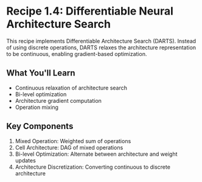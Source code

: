 # Recipe 1.4: Differentiable Neural Architecture Search

This recipe implements Differentiable Architecture Search (DARTS). Instead of using discrete operations, DARTS relaxes the architecture representation to be continuous, enabling gradient-based optimization.

## What You'll Learn
- Continuous relaxation of architecture search
- Bi-level optimization
- Architecture gradient computation
- Operation mixing

## Key Components
1. Mixed Operation: Weighted sum of operations
2. Cell Architecture: DAG of mixed operations
3. Bi-level Optimization: Alternate between architecture and weight updates
4. Architecture Discretization: Converting continuous to discrete architecture
